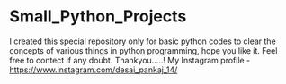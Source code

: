 # Small_Python_Projects
I created this special repository only for basic python codes to clear the concepts of various things in python programming, hope you like it. Feel free to contect if any doubt. Thankyou.....!
My Instagram profile - https://www.instagram.com/desai_pankaj_14/
